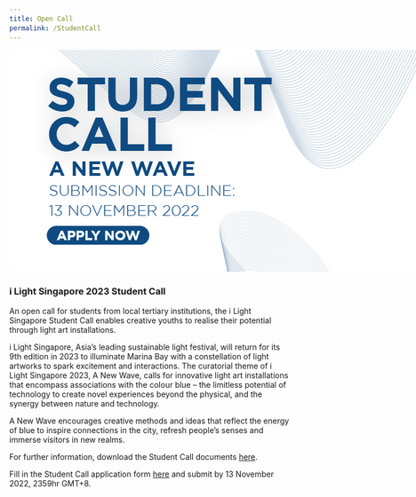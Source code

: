 ```yaml
---
title: Open Call
permalink: /StudentCall
---
```


<div style="width:800px"><img src="/images/ilsgstudentcall.jpg" alt="i Light Singapore Student Call" /></div>

### **i Light Singapore 2023 Student Call**

An open call for students from local tertiary institutions, the i Light Singapore Student Call enables creative youths to realise their potential through light art installations.

i Light Singapore, Asia’s leading sustainable light festival, will return for its 9th edition in 2023 to illuminate Marina Bay with a constellation of light artworks to spark excitement and interactions. The curatorial theme of i Light Singapore 2023, A New Wave, calls for innovative light art installations that encompass associations with the colour blue – the limitless potential of technology to create novel experiences beyond the physical, and the synergy between nature and technology. 

A New Wave encourages creative methods and ideas that reflect the energy of blue to inspire connections in the city, refresh people’s senses and immerse visitors in new realms. 

For further information, download the Student Call documents [here](https://www.ilightsingapore.gov.sg/-/media/iLSG2023Image/i-Light-Singapore-2023---Student-Call.pdf).

Fill in the Student Call application form [here](https://forms.gle/hBJQzkZcUFgKEBnD6) and submit by 13 November 2022, 2359hr GMT+8.
